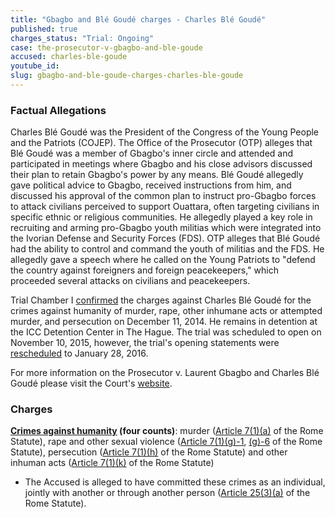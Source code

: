 ```yaml
---
title: "Gbagbo and Blé Goudé charges - Charles Blé Goudé"
published: true
charges_status: "Trial: Ongoing"
case: the-prosecutor-v-gbagbo-and-ble-goude
accused: charles-ble-goude
youtube_id:
slug: gbagbo-and-ble-goude-charges-charles-ble-goude
---
```


### Factual Allegations

Charles Blé Goudé was the President of the Congress of the Young People and the Patriots (COJEP). The Office of the Prosecutor (OTP) alleges that Blé Goudé was a member of Gbagbo's inner circle and attended and participated in meetings where Gbagbo and his close advisors discussed their plan to retain Gbagbo's power by any means. Blé Goudé allegedly gave political advice to Gbagbo, received instructions from him, and discussed his approval of the common plan to instruct pro-Gbagbo forces to attack civilians perceived to support Ouattara, often targeting civilians in specific ethnic or religious communities. He allegedly played a key role in recruiting and arming pro-Gbagbo youth militias which were integrated into the Ivorian Defense and Security Forces (FDS). OTP alleges that Blé Goudé had the ability to control and command the youth of militias and the FDS. He allegedly gave a speech where he called on the Young Patriots to "defend the country against foreigners and foreign peacekeepers," which proceeded several attacks on civilians and peacekeepers.

Trial Chamber I [confirmed](http://www.icc-cpi.int/iccdocs/doc/doc1879935.pdf) the charges against Charles Blé Goudé for the crimes against humanity of murder, rape, other inhumane acts or attempted murder, and persecution on December 11, 2014. He remains in detention at the ICC Detention Center in The Hague. The trial was scheduled to open on November 10, 2015, however, the trial's opening statements were [rescheduled](https://www.icc-cpi.int/iccdocs/doc/doc2130650.pdf) to January 28, 2016.

For more information on the Prosecutor v. Laurent Gbagbo and Charles Blé Goudé please visit the Court's [website](http://www.icc-cpi.int/en_menus/icc/situations%20and%20cases/situations/icc0211/related%20cases/ICC-0211-0211/Pages/default.aspx).

### Charges

**[Crimes against humanity](http://www.casematrixnetwork.org/case-m/klamberg-commentary/rome-statute/#c1171) (four counts)**: murder ([Article 7(1)(a)](http://www.casematrixnetwork.org/cmn-knowledge-hub/klamberg-commentary/elements-of-crime/#c2286) of the Rome Statute), rape and other sexual violence ([Article 7(1)(g)-1](http://www.casematrixnetwork.org/cmn-knowledge-hub/klamberg-commentary/elements-of-crime/#c2292), [(g)-6](http://www.casematrixnetwork.org/cmn-knowledge-hub/klamberg-commentary/elements-of-crime/#c2297) of the Rome Statute), persecution ([Article 7(1)(h)](http://www.casematrixnetwork.org/cmn-knowledge-hub/klamberg-commentary/elements-of-crime/#c2298) of the Rome Statute) and other inhuman acts ([Article 7(1)(k)](http://www.casematrixnetwork.org/cmn-knowledge-hub/klamberg-commentary/elements-of-crime/#c2301) of the Rome Statute)

*   The Accused is alleged to have committed these crimes as an individual, jointly with another or through another person ([Article 25(3)(a)](http://www.casematrixnetwork.org/case-m/klamberg-commentary/rome-statute/#c1198) of the Rome Statute).

